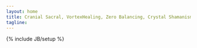 ```yaml
---
layout: home
title: Cranial Sacral, VortexHealing, Zero Balancing, Crystal Shamanism
tagline: 
---
```

{% include JB/setup %}
